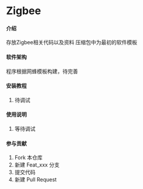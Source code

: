 # Zigbee

#### 介绍
存放Zigbee相关代码以及资料
压缩包中为最初的软件模板

#### 软件架构
程序根据网蜂模板构建，待完善

#### 安装教程

1.  待调试

#### 使用说明

1.  等待调试

#### 参与贡献

1.  Fork 本仓库
2.  新建 Feat_xxx 分支
3.  提交代码
4.  新建 Pull Request
